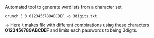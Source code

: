 Automated tool to generate wordlists from a character set

```
crunch 3 3 0123456789ABCDEF -o 3digits.txt
```
-> Here it makes file with different combinations using these characters **0123456789ABCDEF** and limits each passwords to being 3digits.